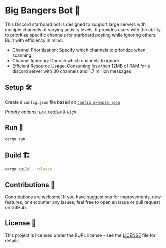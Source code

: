 # Big Bangers Bot 🤩

This Discord starboard bot is designed to support large servers with multiple channels of varying activity levels. It provides users with the ability to prioritize specific channels for starboard posting while ignoring others. Built with efficiency in mind.

- Channel Prioritization: Specify which channels to prioritize when scanning.
- Channel Ignoring: Choose which channels to ignore.
- Efficient Resource Usage: Consuming less than 12MB of RAM for a discord server with 30 channels and 1.7 million messages

## Setup 🛠️

Create a `config.json` file based on [`config.example.json`](https://github.com/AnnsAnns/bigbangersbot/blob/main/config.example.json)

*Priority options: `Low`, `Medium` & `High`*

## Run 🏃

```bash
cargo run
```

## Build 🏗️

```bash
cargo build --release
```

## Contributions 🤝

Contributions are welcome! If you have suggestions for improvements, new features, or encounter any issues, feel free to open an issue or pull request on GitHub.

## License 📜

This project is licensed under the EUPL license - see the [LICENSE](LICENSE) file for details
